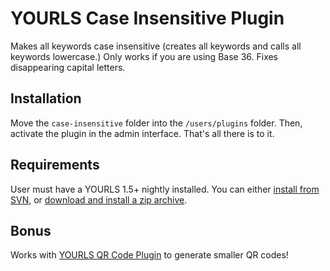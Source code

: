 YOURLS Case Insensitive Plugin
==============================

Makes all keywords case insensitive (creates all keywords and calls all keywords lowercase.) Only works if you are using Base 36. Fixes disappearing capital letters.

Installation
------------

Move the `case-insensitive` folder into the `/users/plugins` folder. Then, activate the plugin in the admin interface. That's all there is to it.

Requirements
------------

User must have a YOURLS 1.5+ nightly installed. You can either [install from SVN](http://code.google.com/p/yourls/wiki/InstallFromSVN), or [download and install a zip archive](http://yourls.org/nightly-builds/).

Bonus
-----

Works with [YOURLS QR Code Plugin](https://github.com/seandrickson/yourls-qrcode-plugin) to generate smaller QR codes!